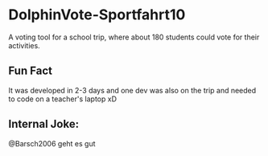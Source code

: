 # DolphinVote-Sportfahrt10

A voting tool for a school trip, where about 180 students could vote for their activities. 

## Fun Fact

It was developed in 2-3 days and one dev was also on the trip and needed to code on a teacher's laptop xD

## Internal Joke:

@Barsch2006 geht es gut
